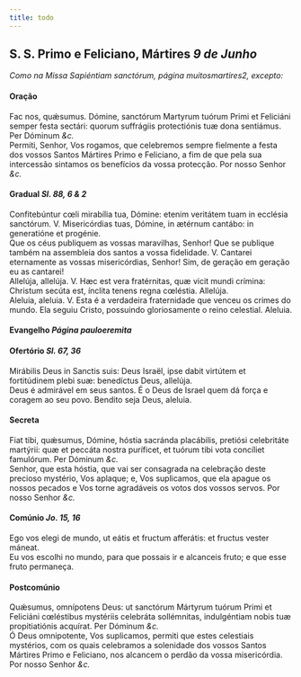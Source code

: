 ```yaml
---
title: todo
---
```

<h2 class="text-center">S. S. Primo e Feliciano, Mártires <em>9 de Junho</em></h2>

<em>Como na Missa Sapiéntiam sanctórum, página muitosmartires2, excepto:</em>

<h4 class="text-center">Oração</h4>
<div class="container-fluid">
<div class="row">
<div class="dropcap text-justify">
Fac nos, quǽsumus. Dómine, sanctórum Martyrum tuórum Primi et Feliciáni semper festa sectári: quorum suffrágiis protectiónis tuæ dona sentiámus. Per Dóminum <em>&c.</em>
</div>
<div class="dropcap text-justify">
Permiti, Senhor, Vos rogamos, que celebremos sempre fielmente a festa dos vossos Santos Mártires Primo e Feliciano, a fim de que pela sua intercessão sintamos os benefícios da vossa protecção. Por nosso Senhor <em>&c.</em>
</div>
</div>
</div>

<h4 class="text-center">Gradual <em>Sl. 88, 6 & 2</em></h4>
<div class="container-fluid">
<div class="row">
<div class="dropcap text-justify">
Confitebúntur cœli mirabília tua, Dómine: etenim veritátem tuam in ecclésia sanctórum. V. Misericórdias tuas, Dómine, in ætérnum cantábo: in generatióne et progénie.
</div>
<div class="dropcap text-justify">
Que os céus publiquem as vossas maravilhas, Senhor! Que se publique também na assembleia dos santos a vossa fidelidade. V. Cantarei eternamente as vossas misericórdias, Senhor! Sim, de geração em geração eu as cantarei!
</div>
<div class="text-justify">
Allelúja, allelúja. V. Hæc est vera fratérnitas, quæ vicit mundi crímina: Christum secúta est, ínclita tenens regna cœléstia. Allelúja.
</div>
<div class="text-justify">
Aleluia, aleluia. V. Esta é a verdadeira fraternidade que venceu os crimes do mundo. Ela seguiu Cristo, possuindo gloriosamente o reino celestial. Aleluia.
</div>
</div>
</div>

<h4 class="text-center">Evangelho <em>Página pauloeremita</em></h4>

<h4 class="text-center">Ofertório <em>Sl. 67, 36</em></h4>
<div class="container-fluid">
<div class="row">
<div class="dropcap text-justify">
Mirábilis Deus in Sanctis suis: Deus Israël, ipse dabit virtútem et fortitúdinem plebi suæ: benedíctus Deus, allelúja.
</div>
<div class="dropcap text-justify">
Deus é admirável em seus santos. É o Deus de Israel quem dá força e coragem ao seu povo. Bendito seja Deus, aleluia.
</div>
</div>
</div>

<h4 class="text-center">Secreta</h4>
<div class="container-fluid">
<div class="row">
<div class="dropcap text-justify">
Fiat tibi, quǽsumus, Dómine, hóstia sacránda placábilis, pretiósi celebritáte martýrii: quæ et peccáta nostra puríficet, et tuórum tibi vota concíliet famulórum. Per Dóminum <em>&c.</em>
</div>
<div class="dropcap text-justify">
Senhor, que esta hóstia, que vai ser consagrada na celebração deste precioso mystério, Vos aplaque; e, Vos suplicamos, que ela apague os nossos pecados e Vos torne agradáveis os votos dos vossos servos. Por nosso Senhor <em>&c.</em>
</div>
</div>
</div>

<h4 class="text-center">Comúnio <em>Jo. 15, 16</em></h4>
<div class="container-fluid">
<div class="row">
<div class="dropcap text-justify">
Ego vos elegi de mundo, ut eátis et fructum afferátis: et fructus vester máneat.
</div>
<div class="dropcap text-justify">
Eu vos escolhi no mundo, para que possais ir e alcanceis fruto; e que esse fruto permaneça.
</div>
</div>
</div>

<h4 class="text-center">Postcomúnio</h4>
<div class="container-fluid">
<div class="row">
<div class="dropcap text-justify">
Quǽsumus, omnípotens Deus: ut sanctórum Mártyrum tuórum Primi et Feliciáni cœléstibus mystériis celebráta sollémnitas, indulgéntiam nobis tuæ propitiatiónis acquírat. Per Dóminum <em>&c.</em>
</div>
<div class="dropcap text-justify">
Ó Deus omnipotente, Vos suplicamos, permiti que estes celestiais mystérios, com os quais celebramos a solenidade dos vossos Santos Mártires Primo e Feliciano, nos alcancem o perdão da vossa misericórdia. Por nosso Senhor <em>&c.</em>
</div>
</div>
</div>
